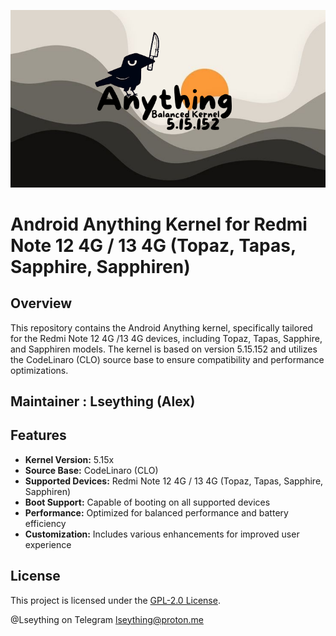 <p align="center">
  <img src="assets/official-banner.png"/>
</p>

# Android Anything Kernel for Redmi Note 12 4G / 13 4G (Topaz, Tapas, Sapphire, Sapphiren)

## Overview

This repository contains the Android Anything kernel, specifically tailored for the Redmi Note 12 4G /13 4G devices, including Topaz, Tapas, Sapphire, and Sapphiren models. The kernel is based on version 5.15.152 and utilizes the CodeLinaro (CLO) source base to ensure compatibility and performance optimizations.

## Maintainer : Lseything (Alex)

## Features

- **Kernel Version:** 5.15x
- **Source Base:** CodeLinaro (CLO)
- **Supported Devices:** Redmi Note 12 4G / 13 4G (Topaz, Tapas, Sapphire, Sapphiren)
- **Boot Support:** Capable of booting on all supported devices
- **Performance:** Optimized for balanced performance and battery efficiency
- **Customization:** Includes various  enhancements for improved user experience

## License

This project is licensed under the [GPL-2.0 License](LICENSE).

@Lseything on Telegram
<lseything@proton.me>
